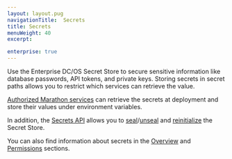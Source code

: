 ```yaml
---
layout: layout.pug
navigationTitle:  Secrets
title: Secrets
menuWeight: 40
excerpt:

enterprise: true
---
```


Use the Enterprise DC/OS Secret Store to secure sensitive information like database passwords, API tokens, and private keys. Storing secrets in secret paths allows you to restrict which services can retrieve the value. 

[Authorized Marathon services](/1.9/overview/security/spaces/) can retrieve the secrets at deployment and store their values under environment variables. 

In addition, the [Secrets API](/1.9/security/ent/secrets/secrets-api/) allows you to [seal](/1.9/security/ent/secrets/seal-store/)/[unseal](/1.9/security/ent/secrets/unseal-store/) and [reinitialize](/1.9/security/ent/secrets/custom-key/) the Secret Store. 

You can also find information about secrets in the [Overview](/1.9/overview/security/secrets/) and [Permissions](/1.9/security/ent/perms-reference/#secrets) sections.


